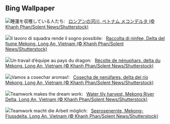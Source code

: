 ## Bing Wallpaper
![](https://www.bing.com/th?id=OHR.WaterLilyVietnam_JA-JP8591177657_UHD.jpg&w=1000)睡蓮を収穫している人たち:&nbsp;&ensp;[ロンアンの河川, ベトナム メコンデルタ (© Khanh Phan/Solent News/Shutterstock)](https://www.bing.com/th?id=OHR.WaterLilyVietnam_JA-JP8591177657_UHD.jpg)
<br><br/>
![](https://www.bing.com/th?id=OHR.WaterLilyVietnam_IT-IT8076028570_UHD.jpg&w=1000)Il lavoro di squadra rende il sogno possibile:&nbsp;&ensp;[Raccolta di ninfee, Delta del fiume Mekong, Long An, Vietnam (© Khanh Phan/Solent News/Shutterstock)](https://www.bing.com/th?id=OHR.WaterLilyVietnam_IT-IT8076028570_UHD.jpg)
<br><br/>
![](https://www.bing.com/th?id=OHR.WaterLilyVietnam_FR-FR4028211230_UHD.jpg&w=1000)Un travail d’équipe au pays du dragon:&nbsp;&ensp;[Récolte de nénuphars, delta du Mékong, Long An, Vietnam (© Khanh Phan/Solent News/Shutterstock)](https://www.bing.com/th?id=OHR.WaterLilyVietnam_FR-FR4028211230_UHD.jpg)
<br><br/>
![](https://www.bing.com/th?id=OHR.WaterLilyVietnam_ES-ES6623233360_UHD.jpg&w=1000)¡Vamos a cosechar aromas!:&nbsp;&ensp;[Cosecha de nenúfares, delta del río Mekong, Long An, Vietnam (© Khanh Phan/Solent News/Shutterstock)](https://www.bing.com/th?id=OHR.WaterLilyVietnam_ES-ES6623233360_UHD.jpg)
<br><br/>
![](https://www.bing.com/th?id=OHR.WaterLilyVietnam_EN-GB4801163561_UHD.jpg&w=1000)Teamwork makes the dream work:&nbsp;&ensp;[Water lily harvest, Mekong River Delta, Long An, Vietnam (© Khanh Phan/Solent News/Shutterstock)](https://www.bing.com/th?id=OHR.WaterLilyVietnam_EN-GB4801163561_UHD.jpg)
<br><br/>
![](https://www.bing.com/th?id=OHR.WaterLilyVietnam_DE-DE7325389830_UHD.jpg&w=1000)Teamwork macht die Arbeit möglich:&nbsp;&ensp;[Seerosenernte, Mekong-Flussdelta, Long An, Vietnam (© Khanh Phan/Solent News/Shutterstock)](https://www.bing.com/th?id=OHR.WaterLilyVietnam_DE-DE7325389830_UHD.jpg)
<br><br/>
